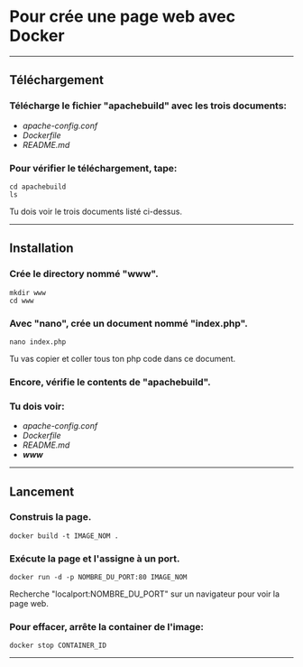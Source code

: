 # Pour crée une page web avec Docker
---
## Téléchargement

### Télécharge le fichier "apachebuild" avec les trois documents:
 * _apache-config.conf_	
 * _Dockerfile_
 * _README.md_

### Pour vérifier le téléchargement, tape:
```
cd apachebuild
ls
```

Tu dois voir le trois documents listé ci-dessus.

---
## Installation

### Crée le directory nommé "www".
```
mkdir www
cd www
```

### Avec "nano", crée un document nommé "index.php".
```
nano index.php
```

Tu vas copier et coller tous ton php code dans ce document.

### Encore, vérifie le contents de "apachebuild".
### Tu dois voir:
 * _apache-config.conf_
 * _Dockerfile_
 * _README.md_
 * _**www**_

---
## Lancement

### Construis la page.
```
docker build -t IMAGE_NOM .
```

### Exécute la page et l'assigne à un port.
```
docker run -d -p NOMBRE_DU_PORT:80 IMAGE_NOM
```

Recherche "localport:NOMBRE\_DU\_PORT" sur un navigateur pour voir la page web.

### Pour effacer, arrête la container de l'image:
``` 
docker stop CONTAINER_ID
```
---

